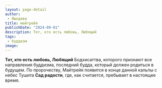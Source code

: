 ```yaml
---
layout: page-detail
author:
 - Яшодеви
title: майтрейя
publishDate: "2024-09-01"
description: Тот, кто есть любовь, Любящий
tags:
 - буддизм
image: 
---
```


__Тот, кто есть любовь, Любящий__
Бодхисаттва, которого признают все направления буддизма, последний будда, который должен родиться в будущем. По пророчеству, Майтрейя появится в конце данной кальпы с небес Тушита __Сад радости__, где, как считается, пребывает в настоящее время.

